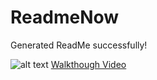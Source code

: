 # ReadmeNow
Generated ReadMe successfully!

![alt text](image.png) 
[Walkthough Video](https://drive.google.com/file/d/1WKcOVi_l7jHPi4pCVJrXqm4JXLXq4WUj/view?usp=sharing)


